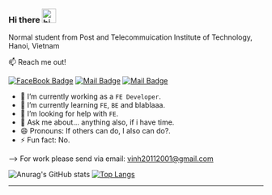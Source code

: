 ### Hi there <img src="https://user-images.githubusercontent.com/1303154/88677602-1635ba80-d120-11ea-84d8-d263ba5fc3c0.gif" width="28px" alt="hi">

Normal student from Post and Telecommuication Institute of Technology, Hanoi, Vietnam

:mailbox: Reach me out!

[![FaceBook Badge](https://img.shields.io/badge/-devih_21-0e76a8?style=flat&labelColor=0e76a8&logo=facebook&logoColor=white)](https://www.facebook.com/ptit.devih/) [![Mail Badge](https://img.shields.io/badge/-@__21_01-e84393?style=flat&labelColor=e84393&logo=instagram&logoColor=white)](https://www.instagram.com/__21_01/) [![Mail Badge](https://img.shields.io/badge/-devih_21-c0392b?style=flat&labelColor=c0392b&logo=gmail&logoColor=white)](mailto:vinh20112001@gmail.com)

- 🔭 I’m currently working as a `FE Developer`.
- 🌱 I’m currently learning `FE`, `BE` and blablaaa.
- 🤔 I’m looking for help with `FE`.
- 💬 Ask me about... anything also, if i have time.
- 😄 Pronouns: If others can do, I also can do?.
- ⚡ Fun fact: No.

--> For work please send via email: vinh20112001@gmail.com

![Anurag's GitHub stats](https://github-readme-stats.vercel.app/api?username=devih-21&theme=radical&show_icons=true)
[![Top Langs](https://github-readme-stats.vercel.app/api/top-langs/?username=devih-21&layout=compact&theme=radical&show_icons=true)](https://github.com/anuraghazra/github-readme-stats)

<!-- ## 📈 Github Stats

<!-- https://github.com/anuraghazra/github-readme-stats -->
<!-- <details>
  <summary>📊 GitHub Profile Stats</summary>
  <br/>
  <a href="https://github.com/devih-21/github-readme-stats"><img alt="Khuat Quang Vinh's Github Stats" src="https://github-readme-stats.vercel.app/api?username=devih-21&show_icons=true&count_private=true&hide=" /></a>
</details>

<details> 
  <summary>💻 Most used languages</summary>
  <br/>
  <a href="https://github.com/devih-21/github-readme-stats"><img alt="Khuat Quang Vinh's Top Languages" src="https://github-readme-stats.vercel.app/api/top-langs/?username=devih-21&langs_count=10&layout=compact#" /></a>
  <br/>
  <b>Note:</b> This chart is only a metric of which languages my public code on GitHub consists of and does not reflect my experience or skill level.
</details> -->

-----
<!-- Credits: [devih-21](https://github.com/devih-21) -->
